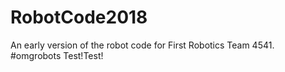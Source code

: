 # RobotCode2018
An early version of the robot code for First Robotics Team 4541. #omgrobots
Test!Test!